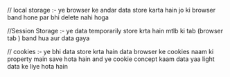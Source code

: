 // local storage :- ye browser ke andar data store karta hain jo ki browser band hone par bhi delete nahi hoga 

//Session Storage :- ye data temporarily store krta hain mtlb ki tab (browser tab ) band hua aur data gaya

// cookies :- ye bhi data store krta hain data browser ke cookies naam ki property main save hota hain and ye cookie concept kaam data yaa light data ke liye hota hain 
